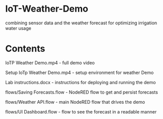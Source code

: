 # IoT-Weather-Demo
combining sensor data and the weather forecast for optimizing irrigation water usage


# Contents

IoTP Weather Demo.mp4 - full demo video

Setup IoTp Weather Demo.mp4 - setup environment for weather Demo

Lab instructions.docx - instructions for deploying and running the demo

flows/Saving Forecasts.flow - NodeRED flow to get and persist forecasts

flows/Weather API.flow - main NodeRED flow that drives the demo

flows/UI Dashboard.flow - flow to see the forecast in a readable manner
